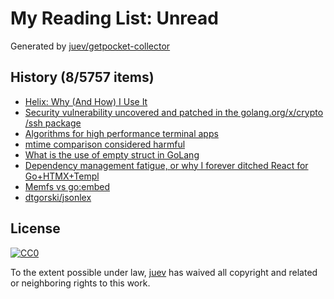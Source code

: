 # My Reading List: Unread

Generated by [juev/getpocket-collector](https://github.com/juev/getpocket-collector)

## History (8/5757 items)

- [Helix: Why (And How) I Use It](https://jonathan-frere.com/posts/helix/)
- [Security vulnerability uncovered and patched in the golang.org/x/crypto /ssh package](https://platform.sh/blog/uncovered-and-patched-golang-vunerability/)
- [Algorithms for high performance terminal apps](https://textual.textualize.io/blog/2024/12/12/algorithms-for-high-performance-terminal-apps/)
- [mtime comparison considered harmful](https://apenwarr.ca/log/20181113)
- [What is the use of empty struct in GoLang](https://www.pixelstech.net/article/1677371161-What-is-the-use-of-empty-struct-in-GoLang)
- [Dependency management fatigue, or why I forever ditched React for Go+HTMX+Templ](https://blog.erodriguez.de/dependency-management-fatigue-or-why-i-forever-ditched-react-for-go-htmx-templ/)
- [Memfs vs go:embed](https://kilabit.info/journal/2024/memfs_vs_goembed/)
- [dtgorski/jsonlex](https://github.com/dtgorski/jsonlex)

## License

[![CC0](https://mirrors.creativecommons.org/presskit/buttons/88x31/svg/cc-zero.svg)](https://creativecommons.org/publicdomain/zero/1.0/)

To the extent possible under law, [juev](https://github.com/juev) has waived all copyright and related or neighboring rights to this work.
